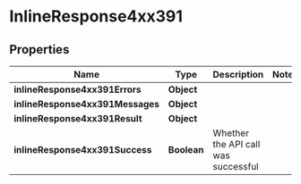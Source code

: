 # InlineResponse4xx391

## Properties
Name | Type | Description | Notes
------------ | ------------- | ------------- | -------------
**inlineResponse4xx391Errors** | **Object** |  | 
**inlineResponse4xx391Messages** | **Object** |  | 
**inlineResponse4xx391Result** | **Object** |  | 
**inlineResponse4xx391Success** | **Boolean** | Whether the API call was successful | 
